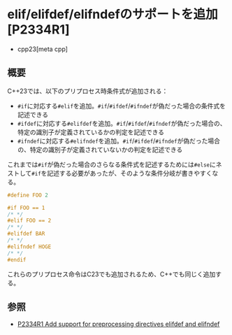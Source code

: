 # elif/elifdef/elifndefのサポートを追加 [P2334R1]
* cpp23[meta cpp]

## 概要
C++23では、以下のプリプロセス時条件式が追加される：

- `#if`に対応する`#elif`を追加。`#if`/`#ifdef`/`#ifndef`が偽だった場合の条件式を記述できる
- `#ifdef`に対応する`#elifdef`を追加。`#if`/`#ifdef`/`#ifndef`が偽だった場合の、特定の識別子が定義されているかの判定を記述できる
- `#ifndef`に対応する`#elifndef`を追加。`#if`/`#ifdef`/`#ifndef`が偽だった場合の、特定の識別子が定義されていないかの判定を記述できる

これまでは`#if`が偽だった場合のさらなる条件式を記述するためには`#else`にネストして`#if`を記述する必要があったが、そのような条件分岐が書きやすくなる。

```cpp
#define FOO 2

#if FOO == 1
/* */
#elif FOO == 2
/* */
#elifdef BAR
/* */
#elifndef HOGE
/* */
#endif
```

これらのプリプロセス命令はC23でも追加されるため、C++でも同じく追加する。


## 参照
- [P2334R1 Add support for preprocessing directives elifdef and elifndef](https://www.open-std.org/jtc1/sc22/wg21/docs/papers/2021/p2334r1.pdf)
